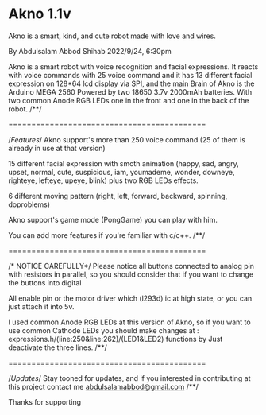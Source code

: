 # Akno 1.1v
Akno is a smart, kind, and cute robot
made with love and wires.

By Abdulsalam Abbod Shihab 2022/9/24, 6:30pm

Akno is a smart robot with voice recognition
and facial expressions.
It reacts with voice commands with 25 voice command
and it has 13 different facial expression
on 128*64 lcd display via SPI, and the main 
Brain of Akno is the Arduino MEGA 2560
Powered by two 18650 3.7v 2000mAh batteries.
With two common Anode RGB LEDs one in the front
and one in the back of the robot.
/**/

===========================================

/*Features*/
Akno support's more than 250 voice command (25 of them is already  in use at that version)

15 different facial expression with smoth animation
(happy, sad, angry, upset, normal, cute, suspicious, iam, youmademe, wonder, downeye, righteye, lefteye, upeye, blink) plus two RGB LEDs effects.

6 different moving pattern (right, left, forward, backward, spinning, doproblems)

Akno support's game mode (PongGame) you can play 
with him.

You can add more features if you're familiar with c/c++.
/**/

===========================================


/* NOTICE CAREFULLY*/
Please notice all buttons connected to analog pin 
with resistors in parallel, so you should consider
that if you want to change the buttons into digital

All enable pin or the motor driver which (l293d) ic
at high state, or you can just attach it into 5v.

I used common Anode RGB LEDs at this version of
Akno, so if you want to use common Cathode LEDs
you should make changes at :
expressions.h/(line:250&line:262)/(LED1&LED2) functions by 
Just deactivate the three lines.
/**/

===========================================


/*Updates*/
Stay tooned for updates, and if you interested
in contributing at this project contact me
abdulsalamabbod@gmail.com
/**/



Thanks for supporting 


